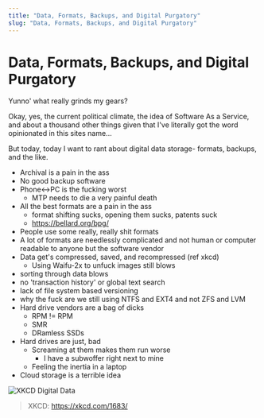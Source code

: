 ```yaml
---
title: "Data, Formats, Backups, and Digital Purgatory"
slug: "Data, Formats, Backups, and Digital Purgatory"
---
```


# Data, Formats, Backups, and Digital Purgatory

Yunno' what really grinds my gears?

Okay, yes, the current political climate, the idea of Software As a Service, and about a thousand other things given that I've literally got the word opinionated in this sites name...

But today, today I want to rant about digital data storage- formats, backups, and the like.

* Archival is a pain in the ass
* No good backup software
* Phone<->PC is the fucking worst
  * MTP needs to die a very painful death
* All the best formats are a pain in the ass
  * format shifting sucks, opening them sucks, patents suck
  * https://bellard.org/bpg/
* People use some really, really shit formats
* A lot of formats are needlessly complicated and not human or computer readable to anyone but the software vendor
* Data get's compressed, saved, and recompressed (ref xkcd)
  * Using Waifu-2x to unfuck images still blows
* sorting through data blows
* no 'transaction history' or global text search
* lack of file system based versioning
* why the fuck are we still using NTFS and EXT4 and not ZFS and LVM
* Hard drive vendors are a bag of dicks
  * RPM != RPM
  * SMR
  * DRamless SSDs
* Hard drives are just, bad
  * Screaming at them makes them run worse
    * I have a subwoffer right next to mine
  * Feeling the inertia in a laptop
* Cloud storage is a terrible idea

![XKCD Digital Data](/xkcddigitaldata.png)

> XKCD: https://xkcd.com/1683/